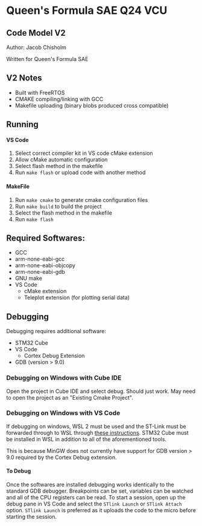 # Queen's Formula SAE Q24 VCU
## Code Model V2

Author: Jacob Chisholm

Written for Queen's Formula SAE

## V2 Notes
- Built with FreeRTOS
- CMAKE compiling/linking with GCC
- Makefile uploading (binary blobs produced cross compatible)

## Running

#### VS Code
1. Select correct compiler kit in VS code cMake extension
2. Allow cMake automatic configuration
3. Select flash method in the makefile
3. Run `make flash` or upload code with another method

#### MakeFile
1. Run `make cmake` to generate cmake configuration files
2. Run `make build` to build the project
3. Select the flash method in the makefile
4. Run `make flash`


## Required Softwares:
- GCC
- arm-none-eabi-gcc
- arm-none-eabi-objcopy
- arm-none-eabi-gdb
- GNU make
- VS Code
    - cMake extension
    - Teleplot extension (for plotting serial data)

## Debugging
Debugging requires additional software:
- STM32 Cube
- VS Code
    - Cortex Debug Extension
- GDB (version > 9.0)

### Debugging on Windows with Cube IDE
Open the project in Cube IDE and select debug. Should just work. May need to open the project as an "Existing Cmake Project".

### Debugging on Windows with VS Code
If debugging on windows, WSL 2 must be used and the ST-Link must be forwarded through to WSL through [these instructions](https://learn.microsoft.com/en-us/windows/wsl/connect-usb). STM32 Cube must be installed in WSL in addition to all of the aforementioned tools.

This is because MinGW does not currently have support for GDB version > 9.0 required by the Cortex Debug extension.

#### To Debug
Once the softwares are installed debugging works identically to the standard GDB debugger. Breakpoints can be set, variables can be watched and all of the CPU registers can be read. To start a session, open up the debug pane in VS Code and select the `STlink Launch` or `STlink Attach` option. `STlink Launch` is preferred as it uploads the code to the micro before starting the session.
